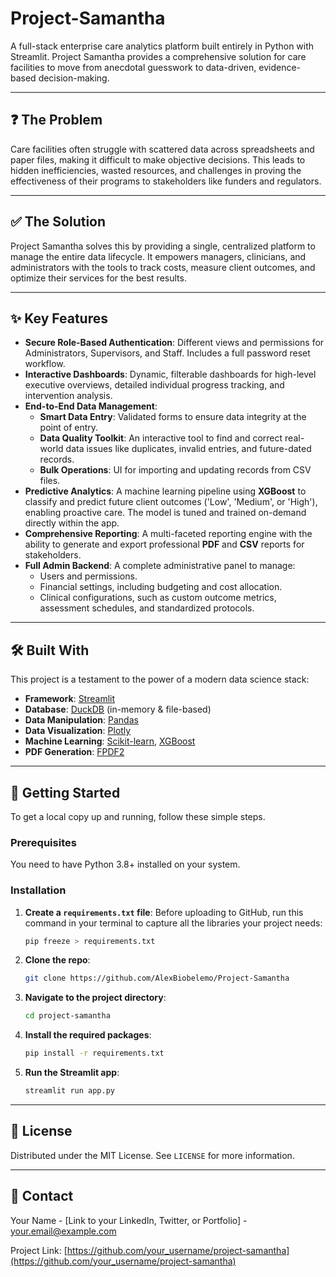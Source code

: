 # Project-Samantha



A full-stack enterprise care analytics platform built entirely in Python with Streamlit. Project Samantha provides a comprehensive solution for care facilities to move from anecdotal guesswork to data-driven, evidence-based decision-making.



---
## ❓ The Problem

Care facilities often struggle with scattered data across spreadsheets and paper files, making it difficult to make objective decisions. This leads to hidden inefficiencies, wasted resources, and challenges in proving the effectiveness of their programs to stakeholders like funders and regulators.

---
## ✅ The Solution

Project Samantha solves this by providing a single, centralized platform to manage the entire data lifecycle. It empowers managers, clinicians, and administrators with the tools to track costs, measure client outcomes, and optimize their services for the best results.

---
## ✨ Key Features

* **Secure Role-Based Authentication**: Different views and permissions for Administrators, Supervisors, and Staff. Includes a full password reset workflow.
* **Interactive Dashboards**: Dynamic, filterable dashboards for high-level executive overviews, detailed individual progress tracking, and intervention analysis.
* **End-to-End Data Management**:
    * **Smart Data Entry**: Validated forms to ensure data integrity at the point of entry.
    * **Data Quality Toolkit**: An interactive tool to find and correct real-world data issues like duplicates, invalid entries, and future-dated records.
    * **Bulk Operations**: UI for importing and updating records from CSV files.
* **Predictive Analytics**: A machine learning pipeline using **XGBoost** to classify and predict future client outcomes ('Low', 'Medium', or 'High'), enabling proactive care. The model is tuned and trained on-demand directly within the app.
* **Comprehensive Reporting**: A multi-faceted reporting engine with the ability to generate and export professional **PDF** and **CSV** reports for stakeholders.
* **Full Admin Backend**: A complete administrative panel to manage:
    * Users and permissions.
    * Financial settings, including budgeting and cost allocation.
    * Clinical configurations, such as custom outcome metrics, assessment schedules, and standardized protocols.

---
## 🛠️ Built With

This project is a testament to the power of a modern data science stack:

* **Framework**: [Streamlit](https://streamlit.io/)
* **Database**: [DuckDB](https://duckdb.org/) (in-memory & file-based)
* **Data Manipulation**: [Pandas](https://pandas.pydata.org/)
* **Data Visualization**: [Plotly](https://plotly.com/)
* **Machine Learning**: [Scikit-learn](https://scikit-learn.org/), [XGBoost](https://xgboost.ai/)
* **PDF Generation**: [FPDF2](https://github.com/py-pdf/fpdf2)

---
## 🚀 Getting Started

To get a local copy up and running, follow these simple steps.

### Prerequisites

You need to have Python 3.8+ installed on your system.

### Installation

1.  **Create a `requirements.txt` file**: Before uploading to GitHub, run this command in your terminal to capture all the libraries your project needs:
    ```sh
    pip freeze > requirements.txt
    ```
2.  **Clone the repo**:
    ```sh
    git clone https://github.com/AlexBiobelemo/Project-Samantha
    ```
3.  **Navigate to the project directory**:
    ```sh
    cd project-samantha
    ```
4.  **Install the required packages**:
    ```sh
    pip install -r requirements.txt
    ```
5.  **Run the Streamlit app**:
    ```sh
    streamlit run app.py
    ```

---
## 📄 License

Distributed under the MIT License. See `LICENSE` for more information.

---
## 👤 Contact

Your Name - [Link to your LinkedIn, Twitter, or Portfolio] - your.email@example.com

Project Link: [https://github.com/your_username/project-samantha](https://github.com/your_username/project-samantha)
